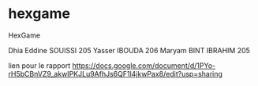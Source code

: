 # hexgame

HexGame

Dhia Eddine SOUISSI 205
Yasser IBOUDA 206
Maryam BINT IBRAHIM 205

lien pour le rapport https://docs.google.com/document/d/1PYo-rH5bCBnVZ9_akwIPKJLu9AfhJs6QF1l4jkwPax8/edit?usp=sharing

